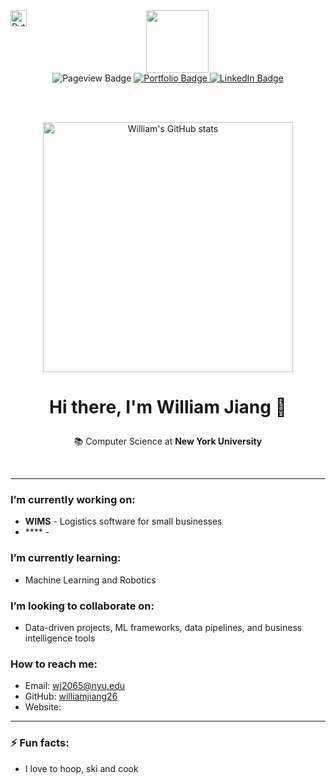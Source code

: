 <img align="left" alt="Python" width="26px" src="https://raw.githubusercontent.com/jmnote/z-icons/master/svg/python.svg" />

<div id="header" align="center">
  <img src="" width="100"/>
</div>

<div id="badges" align="center">

  <a> 
  <img src="https://komarev.com/ghpvc/?username=williamjiang26&style=for-the-badge&label=VIEWS" alt="Pageview Badge"/>
    </a>
  <a href="https://wims-sage.vercel.app">
    <img src="https://img.shields.io/badge/Portfolio-ff69b4?style=for-the-badge&" alt="Portfolio Badge"/>
  </a>
  <a href="https://www.linkedin.com/in/william-jiang26/">
    <img src="https://img.shields.io/badge/LinkedIn-blue?style=for-the-badge&logo=linkedin&logoColor=white" alt="LinkedIn Badge"/>
  </a>
</div>

<br> <br>


<p align="center">
<img src="https://github-readme-stats.vercel.app/api?username=williamjiang26&count_private=true&theme=tokyonight&hide=stars,prs,issues,contribs" alt="William's GitHub stats" width="400"/>

 <br> 
</p>

<p align="center"><h1 align="center"

><strong>Hi there, I'm William Jiang 👋</strong>
</h1>

<div align="center">
    📚 Computer Science at <strong>New York University</strong>
</div>
</p>

<br>

---

###  I’m currently working on:
- **WIMS** - Logistics software for small businesses
- **** - 

###  I’m currently learning:
- Machine Learning and Robotics

###  I’m looking to collaborate on:
- Data-driven projects, ML frameworks, data pipelines, and business intelligence tools


###  How to reach me:
- Email: [wj2065@nyu.edu](mailto:dan9232@nyu.edu)
- GitHub: [williamjiang26](https://github.com/williamjiang26)
- Website: 

---

### ⚡ Fun facts:
- I love to hoop, ski and cook

<!--add line spacing -->
<br> <br>

